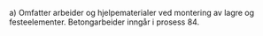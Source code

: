 a) Omfatter arbeider og hjelpematerialer ved montering av lagre og festeelementer. Betongarbeider inngår i prosess 84.

